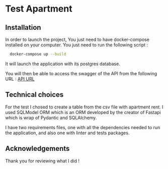 # Test Apartment

## Installation

In order to launch the project, You just need to have docker-compose installed on your computer.
You just need to run the following script :

```bash
  docker-compose up --build
```

It will launch the application with its postgres database.

You will then be able to access the swagger of the API from the following URL : [API URL](http://0.0.0.0:43122)


## Technical choices

For the test I chosed to create a table from the csv file with apartment rent.
I used SQLModel ORM which is an ORM developed by the creator of Fastapi which is wrap of Pydantic and SQLAlchemy.

I have two requirements files, one with all the dependencies needed to run the application, and also one with linter and tests packages.


## Acknowledgements

Thank you for reviewing what I did !
